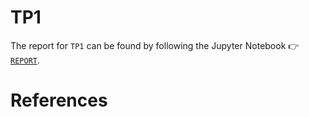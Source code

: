 # TP1

The report for `TP1` can be found by following the Jupyter Notebook &#x1F449; [`REPORT`](REPORT.ipynb).

# References


